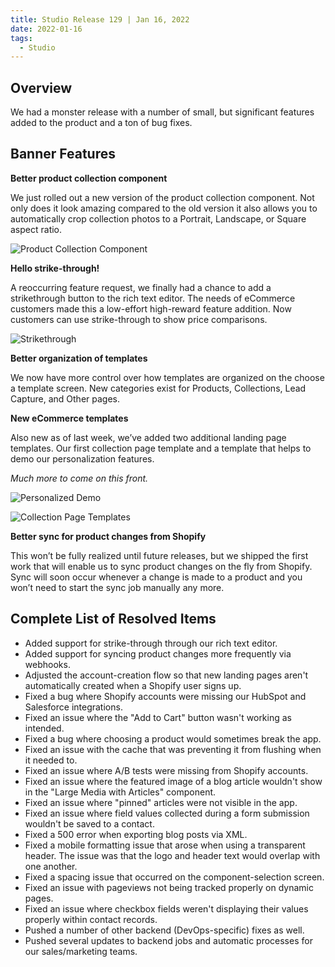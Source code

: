 ```yaml
---
title: Studio Release 129 | Jan 16, 2022
date: 2022-01-16
tags:
  - Studio
---
```


## Overview

We had a monster release with a number of small, but significant features added to the product and a ton of bug fixes.

## Banner Features

**Better product collection component**

We just rolled out a new version of the product collection component. Not only does it look amazing compared to the old
version it also allows you to automatically crop collection photos to a Portrait, Landscape, or Square aspect ratio.

 ![Product Collection Component](/assets/studio/product-collection-cropping.gif)

**Hello strike-through!**

A reoccurring feature request, we finally had a chance to add a strikethrough button to the rich text editor. The needs
of eCommerce customers made this a low-effort high-reward feature addition. Now customers can use strike-through to show
price comparisons.

![Strikethrough](/assets/studio/Screen_Shot_2022-01-24_at_9.51.13_PM.png)

**Better organization of templates**

We now have more control over how templates are organized on the choose a template screen. New categories exist for
Products, Collections, Lead Capture, and Other pages.

**New eCommerce templates**

Also new as of last week, we’ve added two additional landing page templates. Our first collection page template and a
template that helps to demo our personalization features.

*Much more to come on this front.*

![Personalized Demo](/assets/studio/Personalization_Demo.png)

![Collection Page Templates](/assets/studio/Summer_Collection.png)

**Better sync for product changes from Shopify**

This won’t be fully realized until future releases, but we shipped the first work that will enable us to sync product
changes on the fly from Shopify. Sync will soon occur whenever a change is made to a product and you won’t need to start
the sync job manually any more.

## Complete List of Resolved Items

* Added support for strike-through through our rich text editor.
* Added support for syncing product changes more frequently via webhooks.
* Adjusted the account-creation flow so that new landing pages aren't automatically created when a Shopify user signs
  up.
* Fixed a bug where Shopify accounts were missing our HubSpot and Salesforce integrations.
* Fixed an issue where the "Add to Cart" button wasn't working as intended.
* Fixed a bug where choosing a product would sometimes break the app.
* Fixed an issue with the cache that was preventing it from flushing when it needed to.
* Fixed an issue where A/B tests were missing from Shopify accounts.
* Fixed an issue where the featured image of a blog article wouldn't show in the "Large Media with Articles" component.
* Fixed an issue where "pinned" articles were not visible in the app.
* Fixed an issue where field values collected during a form submission wouldn't be saved to a contact.
* Fixed a 500 error when exporting blog posts via XML.
* Fixed a mobile formatting issue that arose when using a transparent header. The issue was that the logo and header
  text would overlap with one another.
* Fixed a spacing issue that occurred on the component-selection screen.
* Fixed an issue with pageviews not being tracked properly on dynamic pages.
* Fixed an issue where checkbox fields weren't displaying their values properly within contact records.
* Pushed a number of other backend (DevOps-specific) fixes as well.
* Pushed several updates to backend jobs and automatic processes for our sales/marketing teams.
